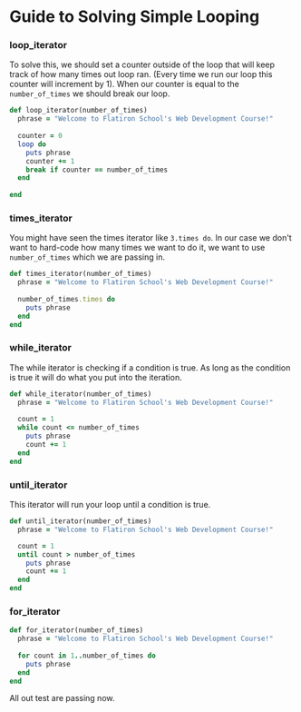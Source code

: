 # Guide to Solving Simple Looping

### loop_iterator 

To solve this, we should set a counter outside of the loop that will keep track of how many times out loop ran. (Every time we run our loop this counter will increment by 1). When our counter is equal to the `number_of_times` we should break our loop.

```ruby
def loop_iterator(number_of_times)
  phrase = "Welcome to Flatiron School's Web Development Course!"
  
  counter = 0
  loop do 
    puts phrase
    counter += 1
    break if counter == number_of_times
  end
  
end
```

### times_iterator

You might have seen the times iterator like `3.times do`. In our case we don't want to hard-code how many times we want to do it, we want to use `number_of_times` which we are passing in. 

```ruby
def times_iterator(number_of_times)
  phrase = "Welcome to Flatiron School's Web Development Course!"
  
  number_of_times.times do 
    puts phrase 
  end
end
```

### while_iterator

The while iterator is checking if a condition is true. As long as the condition is true it will do what you put into the iteration.

```ruby
def while_iterator(number_of_times)
  phrase = "Welcome to Flatiron School's Web Development Course!"
  
  count = 1
  while count <= number_of_times
    puts phrase
    count += 1
  end
end
```

### until_iterator
This iterator will run your loop until a condition is true.

```ruby
def until_iterator(number_of_times)
  phrase = "Welcome to Flatiron School's Web Development Course!"

  count = 1
  until count > number_of_times
    puts phrase
    count += 1
  end
end
```

### for_iterator

```ruby
def for_iterator(number_of_times)
  phrase = "Welcome to Flatiron School's Web Development Course!"
  
  for count in 1..number_of_times do
    puts phrase
  end
end
```

All out test are passing now.